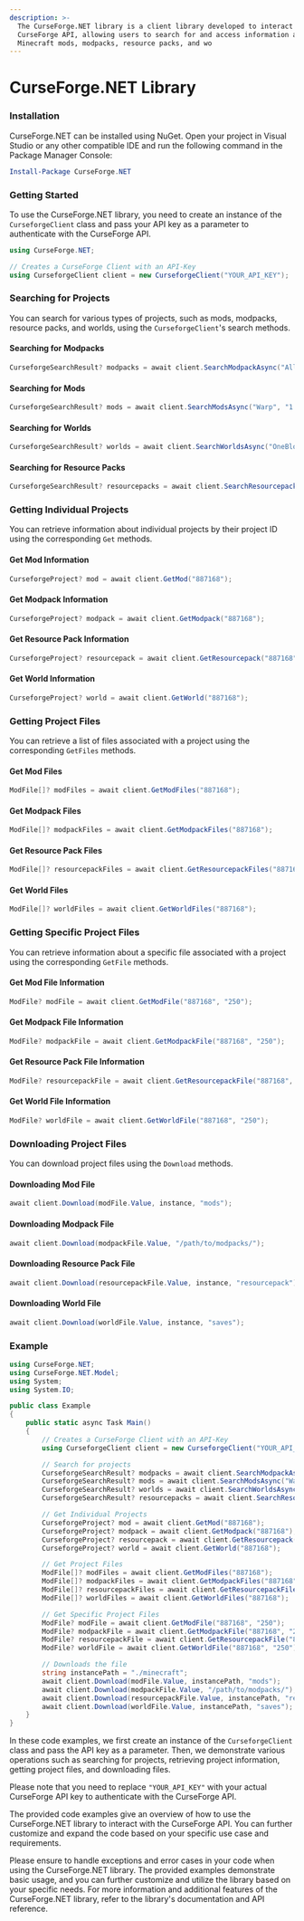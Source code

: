 ```yaml
---
description: >-
  The CurseForge.NET library is a client library developed to interact with the
  CurseForge API, allowing users to search for and access information about
  Minecraft mods, modpacks, resource packs, and wo
---
```


# CurseForge.NET Library

### Installation

CurseForge.NET can be installed using NuGet. Open your project in Visual Studio or any other compatible IDE and run the following command in the Package Manager Console:

```powershell
Install-Package CurseForge.NET
```

### Getting Started

To use the CurseForge.NET library, you need to create an instance of the `CurseforgeClient` class and pass your API key as a parameter to authenticate with the CurseForge API.

```csharp
using CurseForge.NET;

// Creates a CurseForge Client with an API-Key
using CurseforgeClient client = new CurseforgeClient("YOUR_API_KEY");
```

### Searching for Projects

You can search for various types of projects, such as mods, modpacks, resource packs, and worlds, using the `CurseforgeClient`'s search methods.

#### Searching for Modpacks

```csharp
CurseforgeSearchResult? modpacks = await client.SearchModpackAsync("All the Mods 6", "1.16.5", Chase.Minecraft.ModLoaders.Forge);
```

#### Searching for Mods

```csharp
CurseforgeSearchResult? mods = await client.SearchModsAsync("Warp", "1.19.4", Chase.Minecraft.ModLoaders.Fabric);
```

#### Searching for Worlds

```csharp
CurseforgeSearchResult? worlds = await client.SearchWorldsAsync("OneBlock ", "1.19.4");
```

#### Searching for Resource Packs

```csharp
CurseforgeSearchResult? resourcepacks = await client.SearchResourcepacksAsync("Faithful", "1.19.4");
```

### Getting Individual Projects

You can retrieve information about individual projects by their project ID using the corresponding `Get` methods.

#### Get Mod Information

```csharp
CurseforgeProject? mod = await client.GetMod("887168");
```

#### Get Modpack Information

```csharp
CurseforgeProject? modpack = await client.GetModpack("887168");
```

#### Get Resource Pack Information

```csharp
CurseforgeProject? resourcepack = await client.GetResourcepack("887168");
```

#### Get World Information

```csharp
CurseforgeProject? world = await client.GetWorld("887168");
```

### Getting Project Files

You can retrieve a list of files associated with a project using the corresponding `GetFiles` methods.

#### Get Mod Files

```csharp
ModFile[]? modFiles = await client.GetModFiles("887168");
```

#### Get Modpack Files

```csharp
ModFile[]? modpackFiles = await client.GetModpackFiles("887168");
```

#### Get Resource Pack Files

```csharp
ModFile[]? resourcepackFiles = await client.GetResourcepackFiles("887168");
```

#### Get World Files

```csharp
ModFile[]? worldFiles = await client.GetWorldFiles("887168");
```

### Getting Specific Project Files

You can retrieve information about a specific file associated with a project using the corresponding `GetFile` methods.

#### Get Mod File Information

```csharp
ModFile? modFile = await client.GetModFile("887168", "250");
```

#### Get Modpack File Information

```csharp
ModFile? modpackFile = await client.GetModpackFile("887168", "250");
```

#### Get Resource Pack File Information

```csharp
ModFile? resourcepackFile = await client.GetResourcepackFile("887168", "250");
```

#### Get World File Information

```csharp
ModFile? worldFile = await client.GetWorldFile("887168", "250");
```

### Downloading Project Files

You can download project files using the `Download` methods.

#### Downloading Mod File

```csharp
await client.Download(modFile.Value, instance, "mods");
```

#### Downloading Modpack File

```csharp
await client.Download(modpackFile.Value, "/path/to/modpacks/");
```

#### Downloading Resource Pack File

```csharp
await client.Download(resourcepackFile.Value, instance, "resourcepack");
```

#### Downloading World File

```csharp
await client.Download(worldFile.Value, instance, "saves");
```

### Example

```csharp
using CurseForge.NET;
using CurseForge.NET.Model;
using System;
using System.IO;

public class Example
{
    public static async Task Main()
    {
        // Creates a CurseForge Client with an API-Key
        using CurseforgeClient client = new CurseforgeClient("YOUR_API_KEY");

        // Search for projects
        CurseforgeSearchResult? modpacks = await client.SearchModpackAsync("All the Mods 6", "1.16.5", Chase.Minecraft.ModLoaders.Forge);
        CurseforgeSearchResult? mods = await client.SearchModsAsync("Warp", "1.19.4", Chase.Minecraft.ModLoaders.Fabric);
        CurseforgeSearchResult? worlds = await client.SearchWorldsAsync("OneBlock", "1.19.4");
        CurseforgeSearchResult? resourcepacks = await client.SearchResourcepacksAsync("Faithful", "1.19.4");

        // Get Individual Projects
        CurseforgeProject? mod = await client.GetMod("887168");
        CurseforgeProject? modpack = await client.GetModpack("887168");
        CurseforgeProject? resourcepack = await client.GetResourcepack("887168");
        CurseforgeProject? world = await client.GetWorld("887168");

        // Get Project Files
        ModFile[]? modFiles = await client.GetModFiles("887168");
        ModFile[]? modpackFiles = await client.GetModpackFiles("887168");
        ModFile[]? resourcepackFiles = await client.GetResourcepackFiles("887168");
        ModFile[]? worldFiles = await client.GetWorldFiles("887168");

        // Get Specific Project Files
        ModFile? modFile = await client.GetModFile("887168", "250");
        ModFile? modpackFile = await client.GetModpackFile("887168", "250");
        ModFile? resourcepackFile = await client.GetResourcepackFile("887168", "250");
        ModFile? worldFile = await client.GetWorldFile("887168", "250");

        // Downloads the file
        string instancePath = "./minecraft";
        await client.Download(modFile.Value, instancePath, "mods");
        await client.Download(modpackFile.Value, "/path/to/modpacks/");
        await client.Download(resourcepackFile.Value, instancePath, "resourcepack");
        await client.Download(worldFile.Value, instancePath, "saves");
    }
}
```

In these code examples, we first create an instance of the `CurseforgeClient` class and pass the API key as a parameter. Then, we demonstrate various operations such as searching for projects, retrieving project information, getting project files, and downloading files.

Please note that you need to replace `"YOUR_API_KEY"` with your actual CurseForge API key to authenticate with the CurseForge API.

The provided code examples give an overview of how to use the CurseForge.NET library to interact with the CurseForge API. You can further customize and expand the code based on your specific use case and requirements.

Please ensure to handle exceptions and error cases in your code when using the CurseForge.NET library. The provided examples demonstrate basic usage, and you can further customize and utilize the library based on your specific needs. For more information and additional features of the CurseForge.NET library, refer to the library's documentation and API reference.
